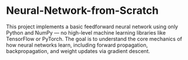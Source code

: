 # Neural-Network-from-Scratch
This project implements a basic feedforward neural network using only Python and NumPy — no high-level machine learning libraries like TensorFlow or PyTorch. The goal is to understand the core mechanics of how neural networks learn, including forward propagation, backpropagation, and weight updates via gradient descent.

